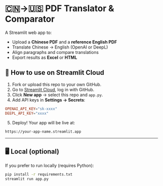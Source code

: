 # 🇨🇳→🇺🇸 PDF Translator & Comparator

A Streamlit web app to:
- Upload a **Chinese PDF** and a **reference English PDF**
- Translate Chinese → English (OpenAI or DeepL)
- Align paragraphs and compare translations
- Export results as **Excel** or **HTML**

## 🚀 How to use on Streamlit Cloud

1. Fork or upload this repo to your own GitHub.
2. Go to [Streamlit Cloud](https://share.streamlit.io/), log in with GitHub.
3. Click **New app** → select this repo and `app.py`.
4. Add API keys in **Settings → Secrets**:

```toml
OPENAI_API_KEY="sk-xxxx"
DEEPL_API_KEY="xxxx"
```

5. Deploy! Your app will be live at:

```
https://your-app-name.streamlit.app
```

---

## 🖥 Local (optional)

If you prefer to run locally (requires Python):

```bash
pip install -r requirements.txt
streamlit run app.py
```
